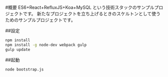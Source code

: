 #概要
ES6+React+RefluxJS+Koa+MySQL という技術スタックのサンプルプロジェクトです。
新たなプロジェクトを立ち上げるときのスケルトンとして使うためのサンプルプロジェクトです。

##設定

```bash
npm install
npm install -g node-dev webpack gulp
gulp update
```

##起動

```bash
node bootstrap.js
```

